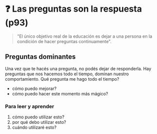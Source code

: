 # ❓ Las preguntas son la respuesta (p93)

> "El único objetivo real de la educación es dejar a una persona en la condición de hacer preguntas continuamente".

## Preguntas dominantes

Una vez que te hacés una pregunta, no podés dejar de responderla.
Hay preguntas que nos hacemos todo el tiempo, dominan nuestro comportamiento. Qué pregunta me hago todo el tiempo?

- cómo puedo mejorar?
- cómo puedo hacer este momento más mágico?

### Para leer y aprender

1. cómo puedo utilizar esto?
2. por qué debo utilizar esto?
3. cuándo utilizaré esto?